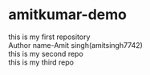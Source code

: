 # amitkumar-demo
this is my first repository
<br>
Author name-Amit singh(amitsingh7742)
<br>
this is my second repo
<br>
this is my third repo
